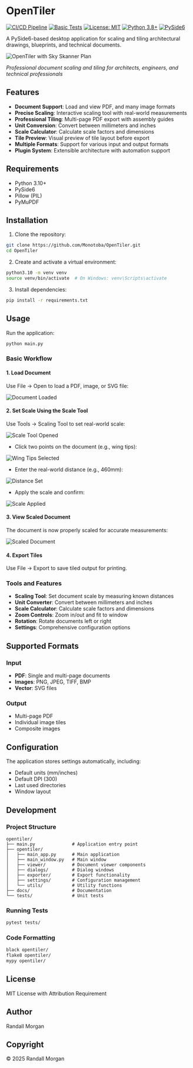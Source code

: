 # OpenTiler

[![CI/CD Pipeline](https://github.com/Monotoba/OpenTiler/actions/workflows/ci.yml/badge.svg)](https://github.com/Monotoba/OpenTiler/actions/workflows/ci.yml)
[![Basic Tests](https://github.com/Monotoba/OpenTiler/actions/workflows/basic-test.yml/badge.svg)](https://github.com/Monotoba/OpenTiler/actions/workflows/basic-test.yml)
[![License: MIT](https://img.shields.io/badge/License-MIT-yellow.svg)](https://opensource.org/licenses/MIT)
[![Python 3.8+](https://img.shields.io/badge/python-3.8+-blue.svg)](https://www.python.org/downloads/)
[![PySide6](https://img.shields.io/badge/GUI-PySide6-green.svg)](https://www.qt.io/qt-for-python)

A PySide6-based desktop application for scaling and tiling architectural drawings, blueprints, and technical documents.

![OpenTiler with Sky Skanner Plan](docs/images/01-sky-skanner-loaded.png)

*Professional document scaling and tiling for architects, engineers, and technical professionals*

## Features

- **Document Support**: Load and view PDF, and many image formats
- **Precise Scaling**: Interactive scaling tool with real-world measurements
- **Professional Tiling**: Multi-page PDF export with assembly guides
- **Unit Conversion**: Convert between millimeters and inches
- **Scale Calculator**: Calculate scale factors and dimensions
- **Tile Preview**: Visual preview of tile layout before export
- **Multiple Formats**: Support for various input and output formats
- **Plugin System**: Extensible architecture with automation support

## Requirements

- Python 3.10+
- PySide6
- Pillow (PIL)
- PyMuPDF

## Installation

1. Clone the repository:
```bash
git clone https://github.com/Monotoba/OpenTiler.git
cd OpenTiler
```

2. Create and activate a virtual environment:
```bash
python3.10 -m venv venv
source venv/bin/activate  # On Windows: venv\Scripts\activate
```

3. Install dependencies:
```bash
pip install -r requirements.txt
```

## Usage

Run the application:
```bash
python main.py
```

### Basic Workflow

#### 1. Load Document
Use File → Open to load a PDF, image, or SVG file:

![Document Loaded](docs/images/01-sky-skanner-loaded.png)

#### 2. Set Scale Using the Scale Tool
Use Tools → Scaling Tool to set real-world scale:

![Scale Tool Opened](docs/images/03-scale-tool-opened.png)

- Click two points on the document (e.g., wing tips):

![Wing Tips Selected](docs/images/04-wing-tips-selected.png)

- Enter the real-world distance (e.g., 460mm):

![Distance Set](docs/images/05-distance-460mm.png)

- Apply the scale and confirm:

![Scale Applied](docs/images/07-scale-applied-complete.png)

#### 3. View Scaled Document
The document is now properly scaled for accurate measurements:

![Scaled Document](docs/images/08-all-dialogs-closed.png)

#### 4. Export Tiles
Use File → Export to save tiled output for printing.

### Tools and Features

- **Scaling Tool**: Set document scale by measuring known distances
- **Unit Converter**: Convert between millimeters and inches
- **Scale Calculator**: Calculate scale factors and dimensions
- **Zoom Controls**: Zoom in/out and fit to window
- **Rotation**: Rotate documents left or right
- **Settings**: Comprehensive configuration options

## Supported Formats

### Input
- **PDF**: Single and multi-page documents
- **Images**: PNG, JPEG, TIFF, BMP
- **Vector**: SVG files

### Output
- Multi-page PDF
- Individual image tiles
- Composite images

## Configuration

The application stores settings automatically, including:
- Default units (mm/inches)
- Default DPI (300)
- Last used directories
- Window layout

## Development

### Project Structure
```
opentiler/
├── main.py              # Application entry point
├── opentiler/
│   ├── main_app.py      # Main application
│   ├── main_window.py   # Main window
│   ├── viewer/          # Document viewer components
│   ├── dialogs/         # Dialog windows
│   ├── exporter/        # Export functionality
│   ├── settings/        # Configuration management
│   └── utils/           # Utility functions
├── docs/                # Documentation
└── tests/               # Unit tests
```

### Running Tests
```bash
pytest tests/
```

### Code Formatting
```bash
black opentiler/
flake8 opentiler/
mypy opentiler/
```

## License

MIT License with Attribution Requirement

## Author

Randall Morgan

## Copyright

© 2025 Randall Morgan
